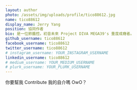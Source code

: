 ```yaml
---
layout: author
photo: /assets/img/uploads/profile/tico88612.jpg
name: tico88612
display_name: Jerry Yang
position: 協同作者
bio: 是一位鈴醬控。初音未來 Project DIVA MEGA39's 重度成癮者。
github_username: tico88612
facebook_username: tico88612
twitter_username: tico88612
# instagram_username: YOUR_INSTAGRAM_USERNAME
linkedin_username: tico88612
# medium_username: YOUR_MEDIUM_USERNAME
# plurk_username: YOUR_PLURK_USERNAME
---
```


你要幫我 Contribute 我的自介嗎 OwO？
